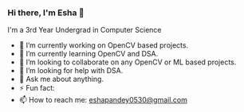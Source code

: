 ### Hi there, I'm Esha 👋

I'm a 3rd Year Undergrad in Computer Science

- 🔭 I’m currently working on OpenCV based projects.
- 🌱 I’m currently learning OpenCV and DSA.
- 👯 I’m looking to collaborate on any OpenCV or ML based projects.
- 🤔 I’m looking for help with DSA.
- 💬 Ask me about anything.
- ⚡ Fun fact: 
- 📫 How to reach me: eshapandey0530@gmail.com

